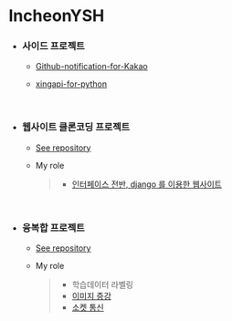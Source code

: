 # IncheonYSH

* ### 사이드 프로젝트

  * [Github-notification-for-Kakao](https://github.com/IncheonYSH/Github-notification-for-Kakao)
  
  * [xingapi-for-python](https://github.com/IncheonYSH/xingapi-for-python)
  
    <br>
  
* ### 웹사이트 클론코딩 프로젝트

  * [See repository](https://github.com/IncheonYSH/mid-project)

  * My role

     > * [인터페이스 전반, django 를 이용한 웹사이트](https://github.com/IncheonYSH/mid-project/tree/main/IncheonYSH)

<br>

* ### 융복합 프로젝트

  * [See repository](https://github.com/IncheonYSH/Mix_project)

  * My role

    > * 학습데이터 라벨링
    > * [이미지 증강](https://github.com/IncheonYSH/Mix_project/tree/main/image_augmentation)
    > * [소켓 통신](https://github.com/IncheonYSH/Mix_project/blob/main/Rc_socket.py)

